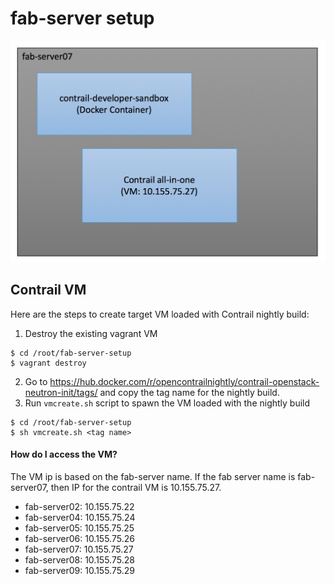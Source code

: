 fab-server setup
================
![fab-server](images/fab-server.png)

## Contrail VM
Here are the steps to create target VM loaded with Contrail nightly build:
1. Destroy the existing vagrant VM
```
$ cd /root/fab-server-setup
$ vagrant destroy
```
2. Go to https://hub.docker.com/r/opencontrailnightly/contrail-openstack-neutron-init/tags/ and copy the tag name for the nightly build.
3. Run `vmcreate.sh` script to spawn the VM loaded with the nightly build
```
$ cd /root/fab-server-setup
$ sh vmcreate.sh <tag name>
```

#### How do I access the VM?
The VM ip is based on the fab-server name. If the fab server name is fab-server07, then IP for the contrail VM is 10.155.75.27. 
- fab-server02:  10.155.75.22
- fab-server04:  10.155.75.24
- fab-server05:  10.155.75.25
- fab-server06:  10.155.75.26
- fab-server07:  10.155.75.27
- fab-server08:  10.155.75.28
- fab-server09:  10.155.75.29


